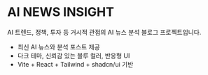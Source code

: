 # AI NEWS INSIGHT

AI 트렌드, 정책, 투자 등 거시적 관점의 AI 뉴스 분석 블로그 프로젝트입니다.

- 최신 AI 뉴스와 분석 포스트 제공
- 다크 테마, 신뢰감 있는 블루 컬러, 반응형 UI
- Vite + React + Tailwind + shadcn/ui 기반
